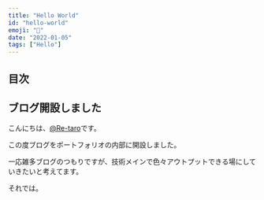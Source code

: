 ```yaml
---
title: "Hello World"
id: "hello-world"
emoji: "👋"
date: "2022-01-05"
tags: ["Hello"]
---
```


## 目次

## ブログ開設しました

こんにちは、[@Re-taro](https://twitter.com/10969_rintaro/)です。

この度ブログをポートフォリオの内部に開設しました。

一応雑多ブログのつもりですが、技術メインで色々アウトプットできる場にしていきたいと考えてます。

それでは。